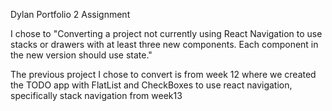 Dylan Portfolio 2 Assignment

I chose to "Converting a project not currently using React Navigation to use stacks or drawers with at least three new components. Each component in the new version should use state."

The previous project I chose to convert is from week 12 where we created the TODO app with FlatList and CheckBoxes to use react navigation, specifically stack navigation from week13
